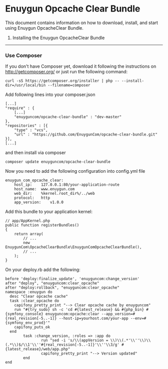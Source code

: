 Enuygun Opcache Clear Bundle
==================

This document contains information on how to download, install, and start
using Enuygun OpcacheClear Bundle.

1) Installing the Enuygun OpcacheClear Bundle
------------------------------------

### Use Composer

If you don't have Composer yet, download it following the instructions on
http://getcomposer.org/ or just run the following command:

    curl -sS https://getcomposer.org/installer | php -- --install-dir=/usr/local/bin --filename=composer

Add following lines into your composer.json

    [...]
    "require" : {
        [...]
        "enuyguncom/opcache-clear-bundle" : "dev-master"
    },
    "repositories" : [{
        "type" : "vcs",
        "url" : "https://github.com/EnuygunCom/opcache-clear-bundle.git"
    }],
    [...]

and then install via composer

    composer update enuyguncom/opcache-clear-bundle

Now you need to add the following configuration into config.yml file

    enuygun_com_opcache_clear:
        host_ip:    127.0.0.1:80/your-application-route
        host_name:  www.enuygun.com
        web_dir:    %kernel.root_dir%/../web
        protocol:   http
        app_version:    v1.0.0



Add this bundle to your application kernel:

    // app/AppKernel.php
    public function registerBundles()
    {
        return array(
            // ...
            new EnuygunCom\OpcacheClearBundle\EnuygunComOpcacheClearBundle(),
            // ...
        );
    }
    
    


On your deploy.rb add the following:

    before 'deploy:finalize_update', 'enuyguncom:change_version'
    after "deploy", "enuyguncom:clear_opcache"
    after "deploy:rollback", "enuyguncom:clear_opcache"
    namespace :enuygun do
      desc "Clear opcache cache"
      task :clear_opcache do
        capifony_pretty_print "--> Clear opcache cache by enuyguncom"
        run "#{try_sudo} sh -c 'cd #{latest_release} && #{php_bin} #{symfony_console} enuyguncom:opcache:clear --app_version=#{real_revision[-5..-1]} --host-ip=yourhost.com/your-app --env=#{symfony_env_prod}'"
        capifony_puts_ok
      end
            task :change_version, :roles => :app do
                    run "sed -i 's/\\(appVersion = \\)\\(.*'\\''\\)\\(.*\\)$/\\1'\\''#{real_revision[-5..-1]}'\\''\\3/g' #{latest_release}/web/app.php"
                    capifony_pretty_print "--> Version updated"    
            end
    end